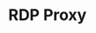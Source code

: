 [title]: # (RDP Proxy)
[tags]: # (Networking, RDP Proxy)
[priority]: # ()
[display]: # (TOC)

# RDP Proxy